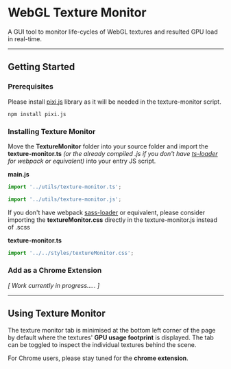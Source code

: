# WebGL Texture Monitor

A GUI tool to monitor life-cycles of WebGL textures and resulted GPU load in real-time.
___
## Getting Started

### Prerequisites

Please install [pixi.js](https://github.com/pixijs/pixi.js) library as it will be needed in the texture-monitor script.
```
npm install pixi.js
```
### Installing Texture Monitor
Move the **TextureMonitor** folder into your source folder and import the **texture-monitor.ts** *(or the already compiled .js if you don't have [ts-loader](https://github.com/TypeStrong/ts-loader) for webpack or equivalent)* into your entry JS script.

**main.js**
```javascript
import '../utils/texture-monitor.ts';
```
```javascript
import '../utils/texture-monitor.js';
```
If you don't have webpack [sass-loader](https://github.com/webpack-contrib/sass-loader) or equivalent, please consider importing the **textureMonitor.css** directly in the texture-monitor.js instead of .scss<br/>

**texture-monitor.ts**
```javascript
import '../../styles/textureMonitor.css';
```
### Add as a Chrome Extension

*[ Work currently in progress..... ]*
___
## Using Texture Monitor

The texture monitor tab is minimised at the bottom left corner of the page by default where the textures' **GPU usage footprint** is displayed. The tab can be toggled to inspect the individual textures behind the scene.

For Chrome users, please stay tuned for the **chrome extension**.